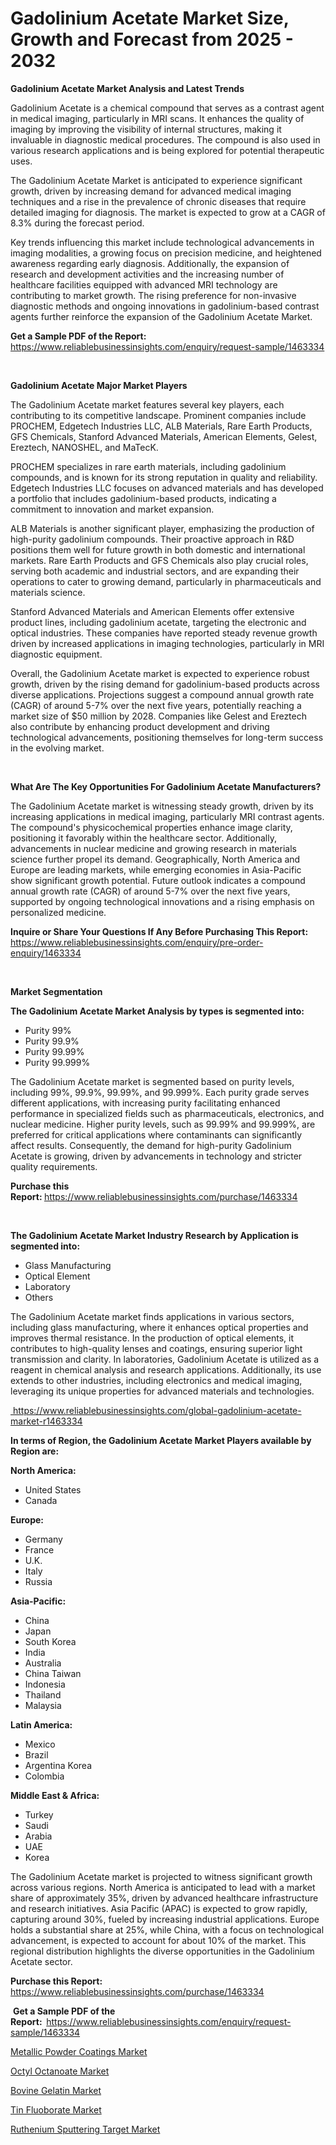 <p><h1>Gadolinium Acetate Market Size, Growth and Forecast from 2025 - 2032</h1></p><p><strong>Gadolinium Acetate Market Analysis and Latest Trends</strong></p>
<p><p>Gadolinium Acetate is a chemical compound that serves as a contrast agent in medical imaging, particularly in MRI scans. It enhances the quality of imaging by improving the visibility of internal structures, making it invaluable in diagnostic medical procedures. The compound is also used in various research applications and is being explored for potential therapeutic uses.</p><p>The Gadolinium Acetate Market is anticipated to experience significant growth, driven by increasing demand for advanced medical imaging techniques and a rise in the prevalence of chronic diseases that require detailed imaging for diagnosis. The market is expected to grow at a CAGR of 8.3% during the forecast period. </p><p>Key trends influencing this market include technological advancements in imaging modalities, a growing focus on precision medicine, and heightened awareness regarding early diagnosis. Additionally, the expansion of research and development activities and the increasing number of healthcare facilities equipped with advanced MRI technology are contributing to market growth. The rising preference for non-invasive diagnostic methods and ongoing innovations in gadolinium-based contrast agents further reinforce the expansion of the Gadolinium Acetate Market.</p></p>
<p><strong>Get a Sample PDF of the Report:&nbsp;</strong> <a href="https://www.reliablebusinessinsights.com/enquiry/request-sample/1463334?utm_campaign=60&utm_medium=2&utm_source=Github&utm_content=ia&utm_term=01042025&utm_id=gadolinium-acetate">https://www.reliablebusinessinsights.com/enquiry/request-sample/1463334</a></p>
<p>&nbsp;</p>
<p><strong>Gadolinium Acetate Major Market Players</strong></p>
<p><p>The Gadolinium Acetate market features several key players, each contributing to its competitive landscape. Prominent companies include PROCHEM, Edgetech Industries LLC, ALB Materials, Rare Earth Products, GFS Chemicals, Stanford Advanced Materials, American Elements, Gelest, Ereztech, NANOSHEL, and MaTecK. </p><p>PROCHEM specializes in rare earth materials, including gadolinium compounds, and is known for its strong reputation in quality and reliability. Edgetech Industries LLC focuses on advanced materials and has developed a portfolio that includes gadolinium-based products, indicating a commitment to innovation and market expansion.</p><p>ALB Materials is another significant player, emphasizing the production of high-purity gadolinium compounds. Their proactive approach in R&D positions them well for future growth in both domestic and international markets. Rare Earth Products and GFS Chemicals also play crucial roles, serving both academic and industrial sectors, and are expanding their operations to cater to growing demand, particularly in pharmaceuticals and materials science.</p><p>Stanford Advanced Materials and American Elements offer extensive product lines, including gadolinium acetate, targeting the electronic and optical industries. These companies have reported steady revenue growth driven by increased applications in imaging technologies, particularly in MRI diagnostic equipment.</p><p>Overall, the Gadolinium Acetate market is expected to experience robust growth, driven by the rising demand for gadolinium-based products across diverse applications. Projections suggest a compound annual growth rate (CAGR) of around 5-7% over the next five years, potentially reaching a market size of $50 million by 2028. Companies like Gelest and Ereztech also contribute by enhancing product development and driving technological advancements, positioning themselves for long-term success in the evolving market.</p></p>
<p>&nbsp;</p>
<p><strong>What Are The Key Opportunities For Gadolinium Acetate Manufacturers?</strong></p>
<p><p>The Gadolinium Acetate market is witnessing steady growth, driven by its increasing applications in medical imaging, particularly MRI contrast agents. The compound's physicochemical properties enhance image clarity, positioning it favorably within the healthcare sector. Additionally, advancements in nuclear medicine and growing research in materials science further propel its demand. Geographically, North America and Europe are leading markets, while emerging economies in Asia-Pacific show significant growth potential. Future outlook indicates a compound annual growth rate (CAGR) of around 5-7% over the next five years, supported by ongoing technological innovations and a rising emphasis on personalized medicine.</p></p>
<p><strong>Inquire or Share Your Questions If Any Before Purchasing This Report:</strong> <a href="https://www.reliablebusinessinsights.com/enquiry/pre-order-enquiry/1463334?utm_campaign=60&utm_medium=2&utm_source=Github&utm_content=ia&utm_term=01042025&utm_id=gadolinium-acetate">https://www.reliablebusinessinsights.com/enquiry/pre-order-enquiry/1463334</a></p>
<p>&nbsp;</p>
<p><strong>Market Segmentation</strong></p>
<p><strong>The Gadolinium Acetate Market Analysis by types is segmented into:</strong></p>
<p><ul><li>Purity 99%</li><li>Purity 99.9%</li><li>Purity 99.99%</li><li>Purity 99.999%</li></ul></p>
<p><p>The Gadolinium Acetate market is segmented based on purity levels, including 99%, 99.9%, 99.99%, and 99.999%. Each purity grade serves different applications, with increasing purity facilitating enhanced performance in specialized fields such as pharmaceuticals, electronics, and nuclear medicine. Higher purity levels, such as 99.99% and 99.999%, are preferred for critical applications where contaminants can significantly affect results. Consequently, the demand for high-purity Gadolinium Acetate is growing, driven by advancements in technology and stricter quality requirements.</p></p>
<p><strong>Purchase this Report:&nbsp;</strong><a href="https://www.reliablebusinessinsights.com/purchase/1463334?utm_campaign=60&utm_medium=2&utm_source=Github&utm_content=ia&utm_term=01042025&utm_id=gadolinium-acetate">https://www.reliablebusinessinsights.com/purchase/1463334</a></p>
<p>&nbsp;</p>
<p><strong>The Gadolinium Acetate Market Industry Research by Application is segmented into:</strong></p>
<p><ul><li>Glass Manufacturing</li><li>Optical Element</li><li>Laboratory</li><li>Others</li></ul></p>
<p><p>The Gadolinium Acetate market finds applications in various sectors, including glass manufacturing, where it enhances optical properties and improves thermal resistance. In the production of optical elements, it contributes to high-quality lenses and coatings, ensuring superior light transmission and clarity. In laboratories, Gadolinium Acetate is utilized as a reagent in chemical analysis and research applications. Additionally, its use extends to other industries, including electronics and medical imaging, leveraging its unique properties for advanced materials and technologies.</p></p>
<p><a href="https://www.reliablebusinessinsights.com/global-gadolinium-acetate-market-r1463334?utm_campaign=60&utm_medium=2&utm_source=Github&utm_content=ia&utm_term=01042025&utm_id=gadolinium-acetate">&nbsp;https://www.reliablebusinessinsights.com/global-gadolinium-acetate-market-r1463334</a></p>
<p><strong>In terms of Region, the Gadolinium Acetate Market Players available by Region are:</strong></p>
<p>
    <p> <strong> North America: </strong>
        <ul>
            <li>United States</li>
            <li>Canada</li>
        </ul>
        </p> 
    <p> <strong> Europe: </strong>
        <ul>
            <li>Germany</li>
            <li>France</li>
            <li>U.K.</li>
            <li>Italy</li>
            <li>Russia</li>
        </ul>
        </p> 
    <p> <strong> Asia-Pacific: </strong>
        <ul>
            <li>China</li>
            <li>Japan</li>
            <li>South Korea</li>
            <li>India</li>
            <li>Australia</li>
            <li>China Taiwan</li>
            <li>Indonesia</li>
            <li>Thailand</li>
            <li>Malaysia</li>
        </ul>
        </p> 
    <p> <strong> Latin America: </strong>
        <ul>
            <li>Mexico</li>
            <li>Brazil</li>
            <li>Argentina Korea</li>
            <li>Colombia</li>
        </ul>
        </p> 
    <p> <strong> Middle East & Africa: </strong>
        <ul>
            <li>Turkey</li>
            <li>Saudi</li>
            <li>Arabia</li>
            <li>UAE</li>
            <li>Korea</li>
        </ul>
    </p>
    </p>
<p><p>The Gadolinium Acetate market is projected to witness significant growth across various regions. North America is anticipated to lead with a market share of approximately 35%, driven by advanced healthcare infrastructure and research initiatives. Asia Pacific (APAC) is expected to grow rapidly, capturing around 30%, fueled by increasing industrial applications. Europe holds a substantial share at 25%, while China, with a focus on technological advancement, is expected to account for about 10% of the market. This regional distribution highlights the diverse opportunities in the Gadolinium Acetate sector.</p></p>
<p><strong>Purchase this Report: </strong><a href="https://www.reliablebusinessinsights.com/purchase/1463334?utm_campaign=60&utm_medium=2&utm_source=Github&utm_content=ia&utm_term=01042025&utm_id=gadolinium-acetate">https://www.reliablebusinessinsights.com/purchase/1463334</a></p>
<p>&nbsp;<strong>Get a Sample PDF of the Report:&nbsp;&nbsp;</strong><a href="https://www.reliablebusinessinsights.com/enquiry/request-sample/1463334?utm_campaign=60&utm_medium=2&utm_source=Github&utm_content=ia&utm_term=01042025&utm_id=gadolinium-acetate">https://www.reliablebusinessinsights.com/enquiry/request-sample/1463334</a></p>
<p><strong></strong></p>
<p><p><a href="https://github.com/borknyberg/Market-Research-Report-List-1/blob/main/metallic-powder-coatings-market.md?utm_campaign=60&utm_medium=2&utm_source=Github&utm_content=ia&utm_term=01042025&utm_id=gadolinium-acetate">Metallic Powder Coatings Market</a></p><p><a href="https://github.com/puhakhommabh/Market-Research-Report-List-1/blob/main/octyl-octanoate-market.md?utm_campaign=60&utm_medium=2&utm_source=Github&utm_content=ia&utm_term=01042025&utm_id=gadolinium-acetate">Octyl Octanoate Market</a></p><p><a href="https://github.com/ozolsgasko02/Market-Research-Report-List-1/blob/main/bovine-gelatin-market.md?utm_campaign=60&utm_medium=2&utm_source=Github&utm_content=ia&utm_term=01042025&utm_id=gadolinium-acetate">Bovine Gelatin Market</a></p><p><a href="https://github.com/mynaoanes/Market-Research-Report-List-1/blob/main/tin-fluoborate-market.md?utm_campaign=60&utm_medium=2&utm_source=Github&utm_content=ia&utm_term=01042025&utm_id=gadolinium-acetate">Tin Fluoborate Market</a></p><p><a href="https://github.com/alrogikrosa/Market-Research-Report-List-1/blob/main/ruthenium-sputtering-target-market.md?utm_campaign=60&utm_medium=2&utm_source=Github&utm_content=ia&utm_term=01042025&utm_id=gadolinium-acetate">Ruthenium Sputtering Target Market</a></p></p>